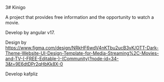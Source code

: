 3# Kinigo

A project that provides free information and the opportunity to watch a movie.

Develop by angular v17.

Design by https://www.figma.com/design/NRkHF6wdV4nKTbu2ucB3vK/OTT-Dark-Theme-Website-UI-Design-Template-for-Media-Streaming%2C-Movies-and-TV-(-FREE-Editable-)-(Community)?node-id=34-3&t=9E6dtDPr2qHbKk8X-0

Develop kafpliz

